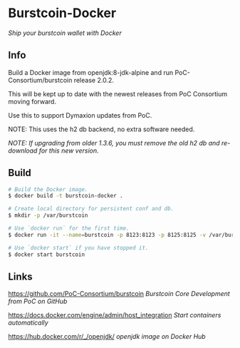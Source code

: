 # Burstcoin-Docker

*Ship your burstcoin wallet with Docker*

## Info
Build a Docker image from openjdk:8-jdk-alpine and run PoC-Consortium/burstcoin release 2.0.2.

This will be kept up to date with the newest releases from PoC Consortium moving forward.

Use this to support Dymaxion updates from PoC.

NOTE: This uses the h2 db backend, no extra software needed.

*NOTE: If upgrading from older 1.3.6, you must remove the old h2 db and re-download for this new version.*

## Build

```sh
# Build the Docker image.
$ docker build -t burstcoin-docker .

# Create local directory for persistent conf and db.
$ mkdir -p /var/burstcoin

# Use `docker run` for the first time.
$ docker run -it --name=burstcoin -p 8123:8123 -p 8125:8125 -v /var/burstcoin:/data burstcoin-docker

# Use `docker start` if you have stopped it.
$ docker start burstcoin
```

## Links

https://github.com/PoC-Consortium/burstcoin *Burstcoin Core Development from PoC on GitHub*

https://docs.docker.com/engine/admin/host_integration *Start containers automatically*

https://hub.docker.com/r/_/openjdk/ *openjdk image on Docker Hub*
